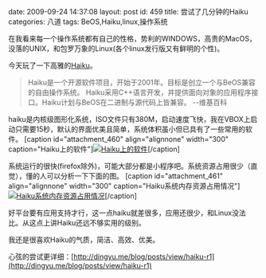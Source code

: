 date: 2009-09-24 14:37:08
layout: post
id: 459
title: 尝试了几分钟的Haiku
categories: 八道
tags: BeOS,Haiku,linux,操作系统

在我看来每一个操作系统都有自己的性格，势利的WINDOWS，高贵的MacOS，没落的UNIX，和包罗万象的Linux(各个linux发行版又有鲜明的个性)。

今天玩了一下高雅的[Haiku](http://haiku-os.org/)。


> Haiku是一个开源软件项目，开始于2001年。目标是创立一个与BeOS兼容的自由操作系统。
Haiku采用C++语言开发，并提供面向对象的应用程序接口。Haiku计划与BeOS在二进制与源代码上皆兼容。
--维基百科



haiku是内核级图形化系统，ISO文件只有380M，启动速度飞快，我在VBOX上启动只需要15秒，默认的界面优美且简单，系统体积虽小但已具有了一些常用的软件。
[caption id="attachment_460" align="alignnone" width="300" caption="Haiku上的软件"][![Haiku上的软件](/wp-content/uploads/2009/09/2009-09-24-214849_800x600_scrot-300x225.png)](/wp-content/uploads/2009/09/2009-09-24-214849_800x600_scrot.png)[/caption]

系统运行的很快(firefox除外)，可能大部分都是小程序吧。系统资源占用很少（直觉），懂的人可以分析一下下面的图。
[caption id="attachment_461" align="alignnone" width="300" caption="Haiku系统内存资源占用情况"][![Haiku系统内存资源占用情况](/wp-content/uploads/2009/09/2009-09-24-214733_800x600_scrot-300x225.png)](/wp-content/uploads/2009/09/2009-09-24-214733_800x600_scrot.png)[/caption]

好平台要有应用支持才行，这一点haiku就差很多，应用还很少，和Linux没法比。从这点上讲Haiku还远不够实用的级别。

我还是很喜欢Haiku的气质，简洁、高效、优美。

心弦的尝试更详细：[http://dingyu.me/blog/posts/view/haiku-r1](http://dingyu.me/blog/posts/view/haiku-r1)
